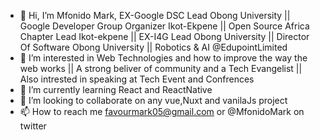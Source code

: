 - 👋 Hi, I’m Mfonido Mark, EX-Google DSC Lead Obong University || Google Developer Group Organizer Ikot-Ekpene || Open Source Africa Chapter Lead Ikot-ekpene || EX-I4G Lead Obong University || Director Of Software Obong University || Robotics & AI @EdupointLimited
- 👀 I’m interested in Web Technologies and how to improve the way the web works || A strong beliver of community and a Tech Evangelist || Also intrested in speaking at Tech Event and Confrences 
- 🌱 I’m currently learning React and ReactNative
- 💞️ I’m looking to collaborate on any vue,Nuxt and vanilaJs project 
- 📫 How to reach me favourmark05@gmail.com or @MfonidoMark on twitter

<!---
favourmark05/favourmark05 is a ✨ special ✨ repository because its `README.md` (this file) appears on your GitHub profile.
You can click the Preview link to take a look at your changes.
--->
